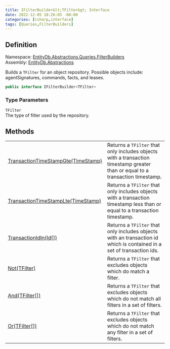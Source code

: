 ```yaml
---
title: IFilterBuilder&lt;TFilter&gt; Interface
date: 2022-12-05 18:26:03 -08:00
categories: [csharp,interface]
tags: [Queries,FilterBuilders]
---
```


## Definition
Namespace: <a href='/posts/csharp.namespace.entitydb.abstractions.queries.filterbuilders/'>EntityDb.Abstractions.Queries.FilterBuilders</a><br />
Assembly: <a href='/posts/csharp.assembly.entitydb.abstractions/'>EntityDb.Abstractions</a><br />

Builds a <code class='language-plaintext highlighter-rouge'>TFilter</code> for an object repository. Possible objects include: agentSignatures,
commands,
facts, and leases.

```cs
public interface IFilterBuilder<TFilter>
```
### Type Parameters
`TFilter`<br />The type of filter used by the repository.
## Methods
<table><tr><td><!--/posts/csharp.notimplemented.entitydb.abstractions.queries.filterbuilders.ifilterbuilder-1.transactiontimestampgte/--><a href='#'>TransactionTimeStampGte(TimeStamp)</a></td><td>
Returns a <code class='language-plaintext highlighter-rouge'>TFilter</code> that only includes objects with a transaction timestamp greater than or
equal to a transaction timestamp.
</td></tr><tr><td><!--/posts/csharp.notimplemented.entitydb.abstractions.queries.filterbuilders.ifilterbuilder-1.transactiontimestamplte/--><a href='#'>TransactionTimeStampLte(TimeStamp)</a></td><td>
Returns a <code class='language-plaintext highlighter-rouge'>TFilter</code> that only includes objects with a transaction timestamp less than or
equal to a transaction timestamp.
</td></tr><tr><td><!--/posts/csharp.notimplemented.entitydb.abstractions.queries.filterbuilders.ifilterbuilder-1.transactionidin/--><a href='#'>TransactionIdIn(Id[])</a></td><td>
Returns a <code class='language-plaintext highlighter-rouge'>TFilter</code> that only includes objects with an transaction id which is contained in a
set of transaction ids.
</td></tr><tr><td><!--/posts/csharp.notimplemented.entitydb.abstractions.queries.filterbuilders.ifilterbuilder-1.not/--><a href='#'>Not(TFilter)</a></td><td>
Returns a <code class='language-plaintext highlighter-rouge'>TFilter</code> that excludes objects which do match a filter.
</td></tr><tr><td><!--/posts/csharp.notimplemented.entitydb.abstractions.queries.filterbuilders.ifilterbuilder-1.and/--><a href='#'>And(TFilter[])</a></td><td>
Returns a <code class='language-plaintext highlighter-rouge'>TFilter</code> that excludes objects which do not match all filters in a set of filters.
</td></tr><tr><td><!--/posts/csharp.notimplemented.entitydb.abstractions.queries.filterbuilders.ifilterbuilder-1.or/--><a href='#'>Or(TFilter[])</a></td><td>
Returns a <code class='language-plaintext highlighter-rouge'>TFilter</code> that excludes objects which do not match any filter in a set of filters.
</td></tr></table>
